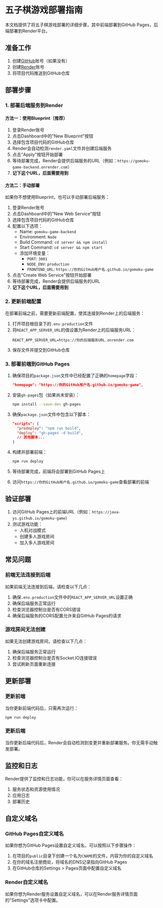 # 五子棋游戏部署指南

本文档提供了将五子棋游戏部署的详细步骤，其中前端部署到GitHub Pages，后端部署到Render平台。

## 准备工作

1. 创建[GitHub](https://github.com)账号（如果没有）
2. 创建[Render](https://render.com)账号
3. 将项目代码推送到GitHub仓库

## 部署步骤

### 1. 部署后端服务到Render

#### 方法一：使用Blueprint（推荐）

1. 登录Render账号
2. 点击Dashboard中的"New Blueprint"按钮
3. 选择包含项目代码的GitHub仓库
4. Render会自动检测`render.yaml`文件并创建后端服务
5. 点击"Apply"按钮开始部署
6. 等待部署完成，Render会提供后端服务的URL（例如：`https://gomoku-game-backend.onrender.com`）
7. **记下这个URL，后面需要用到**

#### 方法二：手动部署

如果你不想使用Blueprint，也可以手动部署后端服务：

1. 登录Render账号
2. 点击Dashboard中的"New Web Service"按钮
3. 选择包含项目代码的GitHub仓库
4. 配置以下选项：
   - Name: `gomoku-game-backend`
   - Environment: `Node`
   - Build Command: `cd server && npm install`
   - Start Command: `cd server && npm start`
   - 添加环境变量：
     - `PORT`: `3001`
     - `NODE_ENV`: `production`
     - `FRONTEND_URL`: `https://你的GitHub用户名.github.io/gomoku-game`
5. 点击"Create Web Service"按钮开始部署
6. 等待部署完成，Render会提供后端服务的URL
7. **记下这个URL，后面需要用到**

### 2. 更新前端配置

在部署前端之前，需要更新前端配置，使其连接到Render上的后端服务：

1. 打开项目根目录下的`.env.production`文件
2. 将`REACT_APP_SERVER_URL`的值设置为Render上的后端服务URL：
   ```
   REACT_APP_SERVER_URL=https://你的后端服务URL.onrender.com
   ```
3. 保存文件并提交到GitHub仓库

### 3. 部署前端到GitHub Pages

1. 确保项目的`package.json`文件中已经配置了正确的`homepage`字段：
   ```json
   "homepage": "https://你的GitHub用户名.github.io/gomoku-game",
   ```

2. 安装`gh-pages`包（如果尚未安装）：
   ```bash
   npm install --save-dev gh-pages
   ```

3. 确保`package.json`文件中包含以下脚本：
   ```json
   "scripts": {
     "predeploy": "npm run build",
     "deploy": "gh-pages -d build",
     // 其他脚本...
   }
   ```

4. 构建并部署前端：
   ```bash
   npm run deploy
   ```

5. 等待部署完成，前端将会部署到GitHub Pages上
6. 访问`https://你的GitHub用户名.github.io/gomoku-game`查看部署的前端

## 验证部署

1. 访问GitHub Pages上的前端URL（例如：`https://java-ys.github.io/gomoku-game`）
2. 测试游戏功能：
   - 人机对战模式
   - 创建多人游戏房间
   - 加入多人游戏房间

## 常见问题

### 前端无法连接到后端

如果前端无法连接到后端，请检查以下几点：

1. 确保`.env.production`文件中的`REACT_APP_SERVER_URL`设置正确
2. 确保后端服务正常运行
3. 检查浏览器控制台是否有CORS错误
4. 确保后端服务的CORS配置允许来自GitHub Pages的请求

### 游戏房间无法创建

如果无法创建游戏房间，请检查以下几点：

1. 确保后端服务正常运行
2. 检查浏览器控制台是否有Socket.IO连接错误
3. 尝试刷新页面重新连接

## 更新部署

### 更新前端

当你更新前端代码后，只需再次运行：
```bash
npm run deploy
```

### 更新后端

当你更新后端代码后，Render会自动检测到变更并重新部署服务。你无需手动触发部署。

## 监控和日志

Render提供了监控和日志功能，你可以在服务详情页面查看：

1. 服务状态和资源使用情况
2. 应用日志
3. 部署历史

## 自定义域名

### GitHub Pages自定义域名

如果你想为GitHub Pages设置自定义域名，可以按照以下步骤操作：

1. 在项目的`public`目录下创建一个名为`CNAME`的文件，内容为你的自定义域名
2. 在你的域名注册商处，将域名的DNS记录指向GitHub Pages
3. 在GitHub仓库的Settings > Pages页面中配置自定义域名

### Render自定义域名

如果你想为Render服务设置自定义域名，可以在Render服务详情页面的"Settings"选项卡中配置。 